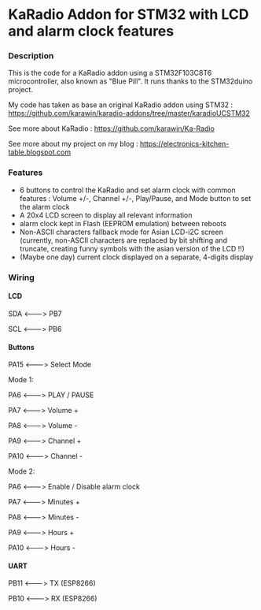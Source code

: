 # KaRadio Addon for STM32 with LCD and alarm clock features

### Description

This is the code for a KaRadio addon using a STM32F103C8T6 microcontroller, also known as "Blue Pill". It runs thanks to the STM32duino project.

My code has taken as base an original KaRadio addon using STM32 : https://github.com/karawin/karadio-addons/tree/master/karadioUCSTM32

See more about KaRadio :
https://github.com/karawin/Ka-Radio

See more about my project on my blog : https://electronics-kitchen-table.blogspot.com

### Features
- 6 buttons to control the KaRadio and set alarm clock with common features : Volume +/-, Channel +/-, Play/Pause, and Mode button to set the alarm clock
- A 20x4 LCD screen to display all relevant information
- alarm clock kept in Flash (EEPROM emulation) between reboots
- Non-ASCII characters fallback mode for Asian LCD-i2C screen (currently, non-ASCII characters are replaced by bit shifting and truncate, creating funny symbols with the asian version of the LCD !!)
- (Maybe one day) current clock displayed on a separate, 4-digits display


### Wiring

#### LCD

SDA  <---> PB7

SCL  <---> PB6

#### Buttons

PA15 <---> Select Mode

Mode 1:

PA6 <---> PLAY / PAUSE

PA7 <---> Volume +

PA8 <---> Volume -

PA9 <---> Channel +

PA10 <---> Channel -

Mode 2:

PA6 <---> Enable / Disable alarm clock

PA7 <---> Minutes +

PA8 <---> Minutes -

PA9 <---> Hours +

PA10 <---> Hours -

#### UART

PB11 <---> TX (ESP8266)

PB10 <---> RX (ESP8266)
